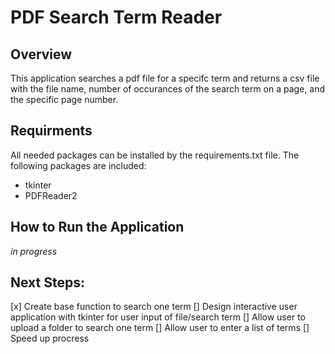 # PDF Search Term Reader

## Overview
This application searches a pdf file for a specifc term and returns a csv file with the file name, number of occurances of the search term on a page, and the specific page number.

## Requirments
All needed packages can be installed by the requirements.txt file. The following packages are included:
- tkinter
- PDFReader2

## How to Run the Application
*in progress*

## Next Steps:
[x] Create base function to search one term
[] Design interactive user application with tkinter for user input of file/search term
[] Allow user to upload a folder to search one term
[] Allow user to enter a list of terms
[] Speed up procress 

